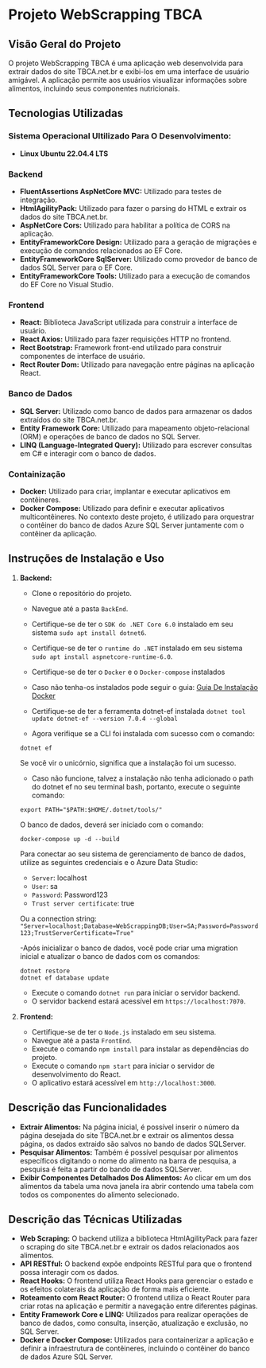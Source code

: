 # Projeto WebScrapping TBCA

## Visão Geral do Projeto
O projeto WebScrapping TBCA é uma aplicação web desenvolvida para extrair dados do site TBCA.net.br e exibi-los em uma interface de usuário amigável. A aplicação permite aos usuários visualizar informações sobre alimentos, incluindo seus componentes nutricionais.

## Tecnologias Utilizadas
### Sistema Operacional Ultilizado Para O Desenvolvimento:
 - **Linux Ubuntu 22.04.4 LTS**

### Backend
- **FluentAssertions AspNetCore MVC:** Utilizado para testes de integração.
- **HtmlAgilityPack:** Utilizado para fazer o parsing do HTML e extrair os dados do site TBCA.net.br.
- **AspNetCore Cors:** Utilizado para habilitar a política de CORS na aplicação.
- **EntityFrameworkCore Design:** Utilizado para a geração de migrações e execução de comandos relacionados ao EF Core.
- **EntityFrameworkCore SqlServer:** Utilizado como provedor de banco de dados SQL Server para o EF Core.
- **EntityFrameworkCore Tools:** Utilizado para a execução de comandos do EF Core no Visual Studio.

### Frontend
- **React:** Biblioteca JavaScript utilizada para construir a interface de usuário.
- **React Axios:** Utilizado para fazer requisições HTTP no frontend.
- **Rect Bootstrap:** Framework front-end utilizado para construir componentes de interface de usuário.
- **Rect Router Dom:** Utilizado para navegação entre páginas na aplicação React.

### Banco de Dados
- **SQL Server:** Utilizado como banco de dados para armazenar os dados extraídos do site TBCA.net.br.
- **Entity Framework Core:** Utilizado para mapeamento objeto-relacional (ORM) e operações de banco de dados no SQL Server.
- **LINQ (Language-Integrated Query):** Utilizado para escrever consultas em C# e interagir com o banco de dados.

### Containização
- **Docker:** Utilizado para criar, implantar e executar aplicativos em contêineres.
- **Docker Compose:** Utilizado para definir e executar aplicativos multicontêineres. No contexto deste projeto, é utilizado para orquestrar o contêiner do banco de dados Azure SQL Server juntamente com o contêiner da aplicação.

## Instruções de Instalação e Uso
1. **Backend:**
   - Clone o repositório do projeto.
   - Navegue até a pasta `BackEnd`.
   - Certifique-se de ter o `SDK do .NET Core 6.0` instalado em seu sistema `sudo apt install dotnet6`.
   - Certifique-se de ter o `runtime do .NET` instalado em seu sistema `sudo apt install aspnetcore-runtime-6.0`.
   - Certifique-se de ter o `Docker` e o `Docker-compose` instalados
   - Caso não tenha-os instalados pode seguir o guia: [Guia De Instalação Docker](https://gist.github.com/WallaceRodrigo/8529d799add3f513ea4dbac5dc59d8d6)
   - Certifique-se de ter a ferramenta dotnet-ef instalada `dotnet tool update dotnet-ef --version 7.0.4 --global`
     
   - Agora verifique se a CLI foi instalada com sucesso com o comando:
   ```shell
   dotnet ef
   ```
   Se você vir o unicórnio, significa que a instalação foi um sucesso.
   
   - Caso não funcione, talvez a instalação não tenha adicionado o path do dotnet ef no seu terminal bash, portanto, execute o seguinte comando:
   ```shell
   export PATH="$PATH:$HOME/.dotnet/tools/"
   ```
  
   O banco de dados, deverá ser iniciado com o comando:
   ```shell
   docker-compose up -d --build
   ```
   
   Para conectar ao seu sistema de gerenciamento de banco de dados, utilize as seguintes credenciais e o Azure Data Studio:
   - `Server`: localhost
   - `User`: sa
   - `Password`: Password123
   - `Trust server certificate`: true

   Ou a connection string:
   `"Server=localhost;Database=WebScrappingDB;User=SA;Password=Password123;TrustServerCertificate=True"`

   -Após inicializar o banco de dados, você pode criar uma migration inicial e atualizar o banco de dados com os comandos:
   ```shell
   dotnet restore
   dotnet ef database update
   ```
   
   - Execute o comando `dotnet run` para iniciar o servidor backend.
   - O servidor backend estará acessível em `https://localhost:7070`.

3. **Frontend:**
   - Certifique-se de ter o `Node.js` instalado em seu sistema.
   - Navegue até a pasta `FrontEnd`.
   - Execute o comando `npm install` para instalar as dependências do projeto.
   - Execute o comando `npm start` para iniciar o servidor de desenvolvimento do React.
   - O aplicativo estará acessível em `http://localhost:3000`.

## Descrição das Funcionalidades
- **Extrair Alimentos:** Na página inicial, é possível inserir o número da página desejada do site TBCA.net.br e extrair os alimentos dessa página, os dados extraido são salvos no bando de dados SQLServer.
- **Pesquisar Alimentos:** Também é possível pesquisar por alimentos específicos digitando o nome do alimento na barra de pesquisa, a pesquisa é feita a partir do bando de dados SQLServer.
- **Exibir Componentes Detalhados Dos Alimentos:** Ao clicar em um dos alimentos da tabela uma nova janela ira abrir contendo uma tabela com todos os componentes do alimento selecionado.

## Descrição das Técnicas Utilizadas
- **Web Scraping:** O backend utiliza a biblioteca HtmlAgilityPack para fazer o scraping do site TBCA.net.br e extrair os dados relacionados aos alimentos.
- **API RESTful:** O backend expõe endpoints RESTful para que o frontend possa interagir com os dados.
- **React Hooks:** O frontend utiliza React Hooks para gerenciar o estado e os efeitos colaterais da aplicação de forma mais eficiente.
- **Roteamento com React Router:** O frontend utiliza o React Router para criar rotas na aplicação e permitir a navegação entre diferentes páginas.
- **Entity Framework Core e LINQ:** Utilizados para realizar operações de banco de dados, como consulta, inserção, atualização e exclusão, no SQL Server.
- **Docker e Docker Compose:** Utilizados para containerizar a aplicação e definir a infraestrutura de contêineres, incluindo o contêiner do banco de dados Azure SQL Server.
